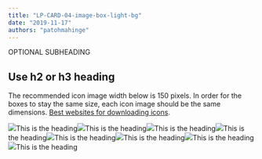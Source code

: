 ```yaml
---
title: "LP-CARD-04-image-box-light-bg"
date: "2019-11-17"
authors: "patohmahinge"
---
```


OPTIONAL SUBHEADING

## Use h2 or h3 heading

The recommended icon image width below is 150 pixels. In order for the boxes to stay the same size, each icon image should be the same dimensions. [Best websites for downloading icons](https://launchparty.org/download-royalty-free-icons-for-your-website/).

![](images/insert-icon-50.png)This is the heading![](images/insert-icon-50.png)This is the heading![](images/insert-icon-50.png)This is the heading![](images/insert-icon-50.png)This is the heading![](images/insert-icon-white-50.png)This is the heading![](images/insert-icon-white-50.png)This is the heading![](images/insert-icon-white-50.png)This is the heading![](images/insert-icon-white-50.png)This is the heading
